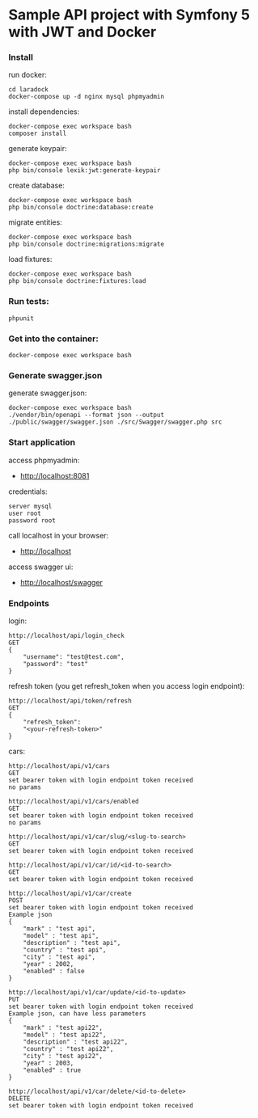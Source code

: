 # Sample API project with Symfony 5 with JWT and Docker
### Install

run docker:
```
cd laradock
docker-compose up -d nginx mysql phpmyadmin
```

install dependencies:
```
docker-compose exec workspace bash
composer install
```

generate keypair:
```
docker-compose exec workspace bash
php bin/console lexik:jwt:generate-keypair
```

create database:
```
docker-compose exec workspace bash
php bin/console doctrine:database:create
```

migrate entities:
```
docker-compose exec workspace bash
php bin/console doctrine:migrations:migrate
```

load fixtures:
```
docker-compose exec workspace bash
php bin/console doctrine:fixtures:load
```


### Run tests:
```
phpunit
```


### Get into the container:
```
docker-compose exec workspace bash
```


### Generate swagger.json

generate swagger.json:
```
docker-compose exec workspace bash
./vendor/bin/openapi --format json --output ./public/swagger/swagger.json ./src/Swagger/swagger.php src
```


### Start application

access phpmyadmin:
- [http://localhost:8081](http://localhost:8081)

credentials:
```
server mysql
user root
password root
```

call localhost in your browser:
- [http://localhost](http://localhost/)

access swagger ui:
- [http://localhost/swagger](http://localhost/swagger)


### Endpoints

login:
```
http://localhost/api/login_check
GET
{
    "username": "test@test.com",
    "password": "test"
}
```

refresh token (you get refresh_token when you access login endpoint):
```
http://localhost/api/token/refresh
GET
{
    "refresh_token":
    "<your-refresh-token>"
}
```

cars:
```
http://localhost/api/v1/cars
GET
set bearer token with login endpoint token received
no params
```
```
http://localhost/api/v1/cars/enabled
GET
set bearer token with login endpoint token received
no params
```
```
http://localhost/api/v1/car/slug/<slug-to-search>
GET
set bearer token with login endpoint token received
```
```
http://localhost/api/v1/car/id/<id-to-search>
GET
set bearer token with login endpoint token received
```
```
http://localhost/api/v1/car/create
POST
set bearer token with login endpoint token received
Example json
{
    "mark" : "test api",
    "model" : "test api",
    "description" : "test api",
    "country" : "test api",
    "city" : "test api",
    "year" : 2002,
    "enabled" : false
}
```
```
http://localhost/api/v1/car/update/<id-to-update>
PUT
set bearer token with login endpoint token received
Example json, can have less parameters
{
    "mark" : "test api22",
    "model" : "test api22",
    "description" : "test api22",
    "country" : "test api22",
    "city" : "test api22",
    "year" : 2003,
    "enabled" : true
}
```
```
http://localhost/api/v1/car/delete/<id-to-delete>
DELETE
set bearer token with login endpoint token received
```
